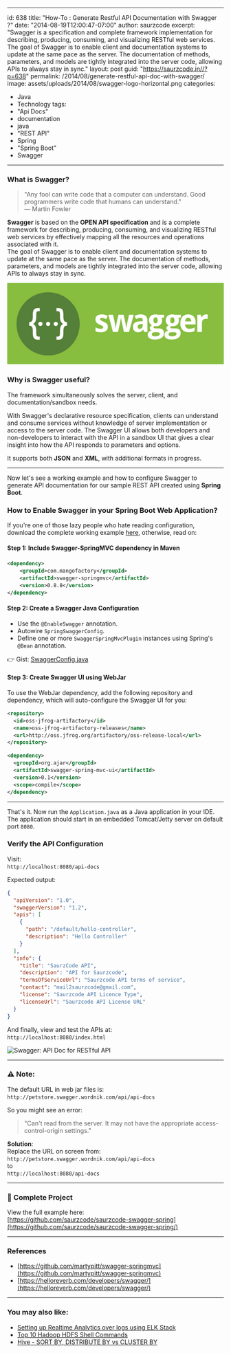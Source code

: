 
---
id: 638
title: "How-To : Generate Restful API Documentation with Swagger ?"
date: "2014-08-19T12:00:47-07:00"
author: saurzcode
excerpt: "Swagger is a specification and complete framework implementation for describing, producing, consuming, and visualizing RESTful web services. The goal of Swagger is to enable client and documentation systems to update at the same pace as the server. The documentation of methods, parameters, and models are tightly integrated into the server code, allowing APIs to always stay in sync."
layout: post
guid: "https://saurzcode.in//?p=638"
permalink: /2014/08/generate-restful-api-doc-with-swagger/
image: assets/uploads/2014/08/swagger-logo-horizontal.png
categories:
  - Java
  - Technology
tags:
  - "Api Docs"
  - documentation
  - java
  - "REST API"
  - Spring
  - "Spring Boot"
  - Swagger
---

### What is Swagger?

> "Any fool can write code that a computer can understand. Good programmers write code that humans can understand."  
> — Martin Fowler

**Swagger** is based on the **OPEN API specification** and is a complete framework for describing, producing, consuming, and visualizing RESTful web services by effectively mapping all the resources and operations associated with it.  
The goal of Swagger is to enable client and documentation systems to update at the same pace as the server. The documentation of methods, parameters, and models are tightly integrated into the server code, allowing APIs to always stay in sync.

![Swagger](assets/uploads/2014/08/swagger-logo-horizontal.png)

### Why is Swagger useful?

The framework simultaneously solves the server, client, and documentation/sandbox needs.

With Swagger's declarative resource specification, clients can understand and consume services without knowledge of server implementation or access to the server code. The Swagger UI allows both developers and non-developers to interact with the API in a sandbox UI that gives a clear insight into how the API responds to parameters and options.

It supports both **JSON** and **XML**, with additional formats in progress.

---

Now let's see a working example and how to configure Swagger to generate API documentation for our sample REST API created using **Spring Boot**.

### How to Enable Swagger in your Spring Boot Web Application?

If you're one of those lazy people who hate reading configuration, download the complete working example [here](https://github.com/saurzcode/saurzcode-swagger-spring), otherwise, read on:

#### Step 1: Include Swagger-SpringMVC dependency in Maven

```xml
<dependency>
    <groupId>com.mangofactory</groupId>
    <artifactId>swagger-springmvc</artifactId>
    <version>0.8.8</version>
</dependency>
```

#### Step 2: Create a Swagger Java Configuration

- Use the `@EnableSwagger` annotation.
- Autowire `SpringSwaggerConfig`.
- Define one or more `SwaggerSpringMvcPlugin` instances using Spring's `@Bean` annotation.

👉 Gist: [SwaggerConfig.java](https://gist.github.com/saurzcode/9dcee7110707ff996784/)

#### Step 3: Create Swagger UI using WebJar

To use the WebJar dependency, add the following repository and dependency, which will auto-configure the Swagger UI for you:

```xml
<repository>
  <id>oss-jfrog-artifactory</id>
  <name>oss-jfrog-artifactory-releases</name>
  <url>http://oss.jfrog.org/artifactory/oss-release-local</url>
</repository>
```

```xml
<dependency>
  <groupId>org.ajar</groupId>
  <artifactId>swagger-spring-mvc-ui</artifactId>
  <version>0.1</version>
  <scope>compile</scope>
</dependency>
```

---

That's it. Now run the `Application.java` as a Java application in your IDE. The application should start in an embedded Tomcat/Jetty server on default port `8080`.

### Verify the API Configuration

Visit:  
`http://localhost:8080/api-docs`

Expected output:

```json
{
  "apiVersion": "1.0",
  "swaggerVersion": "1.2",
  "apis": [
    {
      "path": "/default/hello-controller",
      "description": "Hello Controller"
    }
  ],
  "info": {
    "title": "SaurzCode API",
    "description": "API for Saurzcode",
    "termsOfServiceUrl": "Saurzcode API terms of service",
    "contact": "mail2saurzcode@gmail.com",
    "license": "Saurzcode API Licence Type",
    "licenseUrl": "Saurzcode API License URL"
  }
}
```

And finally, view and test the APIs at:  
`http://localhost:8080/index.html`

![Swagger: API Doc for RESTful API](https://saurzcode.in//assets/uploads/2014/08/swaggerjpg.jpg)

---

### ⚠️ Note:

The default URL in web jar files is:  
`http://petstore.swagger.wordnik.com/api/api-docs`

So you might see an error:  
> "Can't read from the server. It may not have the appropriate access-control-origin settings."

**Solution**:  
Replace the URL on screen from:  
`http://petstore.swagger.wordnik.com/api/api-docs`  
to  
`http://localhost:8080/api-docs`

---

### 🔗 Complete Project

View the full example here:  
[https://github.com/saurzcode/saurzcode-swagger-spring](https://github.com/saurzcode/saurzcode-swagger-spring/)

---

### References

- [https://github.com/martypitt/swagger-springmvc](https://github.com/martypitt/swagger-springmvc)
- [https://helloreverb.com/developers/swagger/](https://helloreverb.com/developers/swagger/)

---

### You may also like:

- [Setting up Realtime Analytics over logs using ELK Stack](https://saurzcode.in//2014/08/09/how-to-setup-realtime-alalytics-over-logs-with-elk-stack/)
- [Top 10 Hadoop HDFS Shell Commands](https://saurzcode.in//2013/10/27/hadoop-shell-commands/)
- [Hive - SORT BY, DISTRIBUTE BY vs CLUSTER BY](https://saurzcode.in//2015/01/hive-sort-vs-order-vs-distribute-vs-cluster/)
